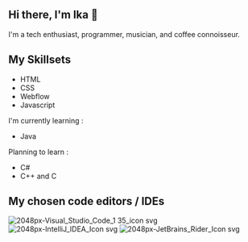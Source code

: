 ## Hi there, I'm Ika 👋

I'm a tech enthusiast, programmer, musician, and coffee connoisseur.
##
## My Skillsets
- HTML
- CSS
- Webflow
- Javascript

I'm currently learning :
- Java

Planning to learn :
- C#
- C++ and C
##
## My chosen code editors / IDEs
![2048px-Visual_Studio_Code_1 35_icon svg](https://github.com/user-attachments/assets/1ac160c9-e975-44de-a253-e52c1d344f14)      ![2048px-IntelliJ_IDEA_Icon svg](https://github.com/user-attachments/assets/ec1de49f-0b41-43cd-ace3-c7735f9f2045)      ![2048px-JetBrains_Rider_Icon svg](https://github.com/user-attachments/assets/8ddb0e23-5b1d-454f-a572-edb4531875df)
<!--
**Ikachenko/Ikachenko** is a ✨ _special_ ✨ repository because its `README.md` (this file) appears on your GitHub profile.

Here are some ideas to get you started:

- 🔭 I’m currently working on ...
- 🌱 I’m currently learning ...
- 👯 I’m looking to collaborate on ...
- 🤔 I’m looking for help with ...
- 💬 Ask me about ...
- 📫 How to reach me: ...
- 😄 Pronouns: ...
- ⚡ Fun fact: ...
-->
